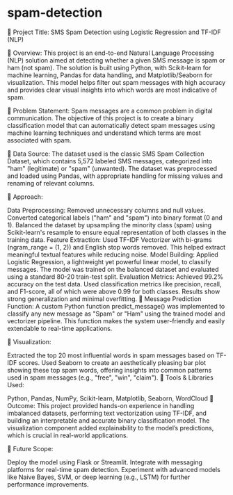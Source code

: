 # spam-detection
📌 Project Title: SMS Spam Detection using Logistic Regression and TF-IDF (NLP)

📍 Overview:
This project is an end-to-end Natural Language Processing (NLP) solution aimed at detecting whether a given SMS message is spam or ham (not spam). The solution is built using Python, with Scikit-learn for machine learning, Pandas for data handling, and Matplotlib/Seaborn for visualization. This model helps filter out spam messages with high accuracy and provides clear visual insights into which words are most indicative of spam.

📌 Problem Statement:
Spam messages are a common problem in digital communication. The objective of this project is to create a binary classification model that can automatically detect spam messages using machine learning techniques and understand which terms are most associated with spam.

📍 Data Source:
The dataset used is the classic SMS Spam Collection Dataset, which contains 5,572 labeled SMS messages, categorized into "ham" (legitimate) or "spam" (unwanted). The dataset was preprocessed and loaded using Pandas, with appropriate handling for missing values and renaming of relevant columns.

📍 Approach:

Data Preprocessing:
Removed unnecessary columns and null values.
Converted categorical labels ("ham" and "spam") into binary format (0 and 1).
Balanced the dataset by upsampling the minority class (spam) using Scikit-learn's resample to ensure equal representation of both classes in the training data.
Feature Extraction:
Used TF-IDF Vectorizer with bi-grams (ngram_range = (1, 2)) and English stop words removed. This helped extract meaningful textual features while reducing noise.
Model Building:
Applied Logistic Regression, a lightweight yet powerful linear model, to classify messages.
The model was trained on the balanced dataset and evaluated using a standard 80-20 train-test split.
Evaluation Metrics:
Achieved 99.2% accuracy on the test data.
Used classification metrics like precision, recall, and F1-score, all of which were above 0.99 for both classes.
Results show strong generalization and minimal overfitting.
📍 Message Prediction Function:
A custom Python function predict_message() was implemented to classify any new message as "Spam" or "Ham" using the trained model and vectorizer pipeline. This function makes the system user-friendly and easily extendable to real-time applications.

📍 Visualization:

Extracted the top 20 most influential words in spam messages based on TF-IDF scores.
Used Seaborn to create an aesthetically pleasing bar plot showing these top spam words, offering insights into common patterns used in spam messages (e.g., "free", "win", "claim").
📍 Tools & Libraries Used:

Python, Pandas, NumPy, Scikit-learn, Matplotlib, Seaborn, WordCloud
📍 Outcome:
This project provided hands-on experience in handling imbalanced datasets, performing text vectorization using TF-IDF, and building an interpretable and accurate binary classification model. The visualization component added explainability to the model’s predictions, which is crucial in real-world applications.

📍 Future Scope:

Deploy the model using Flask or Streamlit.
Integrate with messaging platforms for real-time spam detection.
Experiment with advanced models like Naive Bayes, SVM, or deep learning (e.g., LSTM) for further performance improvements.

